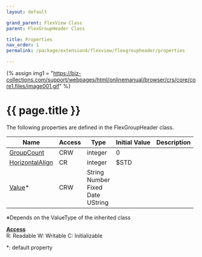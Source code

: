 ```yaml
---
layout: default

grand_parent: FlexView Class
parent: FlexGroupHeader Class

title: Properties
nav_order: 1
permalink: /package/extension4/flexview/flexgroupheader/properties

---
```

{% assign img1 = "https://biz-collections.com/support/webpages/html/onlinemanual/browser/crs/core/core1.files/image001.gif" %}


# {{ page.title }}

The following properties are defined in the FlexGroupHeader class.

|Name       | Access | Type   | Initial Value | Description |
|----------	|--------|--------|---------------|----------|
|[GroupCount](/package/extension4/flexview/flexgroupheader/properties/groupcount) | CRW | integer | 0 | |
|[HorizontalAlign](/package/extension4/flexview/flexgroupheader/properties/horizontalalign) | CR | integer | $STD | |
|[Value](/package/extension4/flexview/flexgroupheader/properties/value)* | CRW  |String<br>Number<br>Fixed<br>Date<br>UString |  | |

※Depends on the ValueType of the inherited class

<u><b>Access</b></u><br>
R: Readable
W: Writable
C: Initializable

*: default property